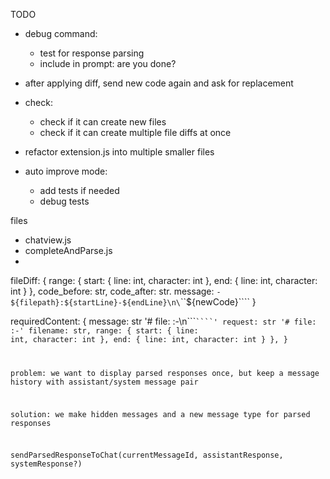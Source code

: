 TODO

- debug command:
    - test for response parsing
    - include in prompt: are you done?

- after applying diff, send new code again and ask for replacement


- check:
    - check if it can create new files
    - check if it can create multiple file diffs at once

- refactor extension.js into multiple smaller files


- auto improve mode:
    - add tests if needed
    - debug tests
    

files
- chatview.js
- completeAndParse.js
- 


fileDiff: {
    range: {
        start: {
            line: int,
            character: int
        },
        end: {
            line: int,
            character: int
        }
    },
    code_before: str,
    code_after: str.
    message: `- ${filepath}:${startLine}-${endLine}\n\`\`\`${newCode}\`\`\``
}


requiredContent: {
    message: str  '# file: <filepath>:<startLine>-<endLine>\n```<code>````'
    request: str  '# file: <filepath>:<startLine>-<endLine>'
    filename: str,
    range: {
        start: {
            line: int,
            character: int
        },
        end: {
            line: int,
            character: int
        }
    },
}


problem:
we want to display parsed responses once, but keep a message history with assistant/system message pair

solution:
we make hidden messages and a new message type for parsed responses

sendParsedResponseToChat(currentMessageId, assistantResponse, systemResponse?)